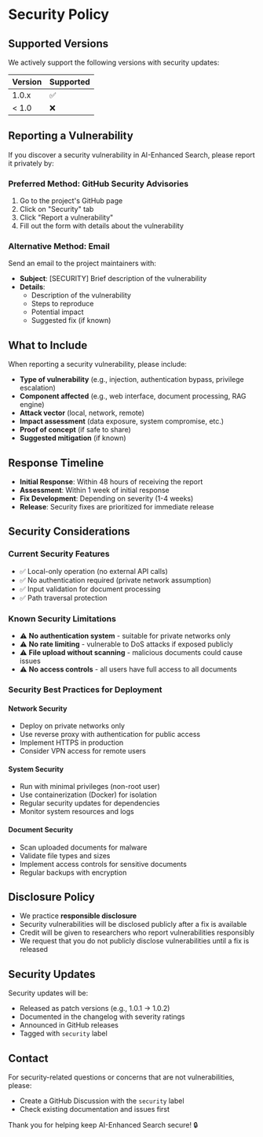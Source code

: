 # Security Policy

## Supported Versions

We actively support the following versions with security updates:

| Version | Supported          |
| ------- | ------------------ |
| 1.0.x   | :white_check_mark: |
| < 1.0   | :x:                |

## Reporting a Vulnerability

If you discover a security vulnerability in AI-Enhanced Search, please report it privately by:

### Preferred Method: GitHub Security Advisories
1. Go to the project's GitHub page
2. Click on "Security" tab
3. Click "Report a vulnerability"
4. Fill out the form with details about the vulnerability

### Alternative Method: Email
Send an email to the project maintainers with:
- **Subject**: [SECURITY] Brief description of the vulnerability
- **Details**: 
  - Description of the vulnerability
  - Steps to reproduce
  - Potential impact
  - Suggested fix (if known)

## What to Include

When reporting a security vulnerability, please include:

- **Type of vulnerability** (e.g., injection, authentication bypass, privilege escalation)
- **Component affected** (e.g., web interface, document processing, RAG engine)
- **Attack vector** (local, network, remote)
- **Impact assessment** (data exposure, system compromise, etc.)
- **Proof of concept** (if safe to share)
- **Suggested mitigation** (if known)

## Response Timeline

- **Initial Response**: Within 48 hours of receiving the report
- **Assessment**: Within 1 week of initial response
- **Fix Development**: Depending on severity (1-4 weeks)
- **Release**: Security fixes are prioritized for immediate release

## Security Considerations

### Current Security Features
- ✅ Local-only operation (no external API calls)
- ✅ No authentication required (private network assumption)
- ✅ Input validation for document processing
- ✅ Path traversal protection

### Known Security Limitations
- ⚠️ **No authentication system** - suitable for private networks only
- ⚠️ **No rate limiting** - vulnerable to DoS attacks if exposed publicly
- ⚠️ **File upload without scanning** - malicious documents could cause issues
- ⚠️ **No access controls** - all users have full access to all documents

### Security Best Practices for Deployment

#### Network Security
- Deploy on private networks only
- Use reverse proxy with authentication for public access
- Implement HTTPS in production
- Consider VPN access for remote users

#### System Security
- Run with minimal privileges (non-root user)
- Use containerization (Docker) for isolation
- Regular security updates for dependencies
- Monitor system resources and logs

#### Document Security
- Scan uploaded documents for malware
- Validate file types and sizes
- Implement access controls for sensitive documents
- Regular backups with encryption

## Disclosure Policy

- We practice **responsible disclosure**
- Security vulnerabilities will be disclosed publicly after a fix is available
- Credit will be given to researchers who report vulnerabilities responsibly
- We request that you do not publicly disclose vulnerabilities until a fix is released

## Security Updates

Security updates will be:
- Released as patch versions (e.g., 1.0.1 → 1.0.2)
- Documented in the changelog with severity ratings
- Announced in GitHub releases
- Tagged with `security` label

## Contact

For security-related questions or concerns that are not vulnerabilities, please:
- Create a GitHub Discussion with the `security` label
- Check existing documentation and issues first

Thank you for helping keep AI-Enhanced Search secure! 🔒 